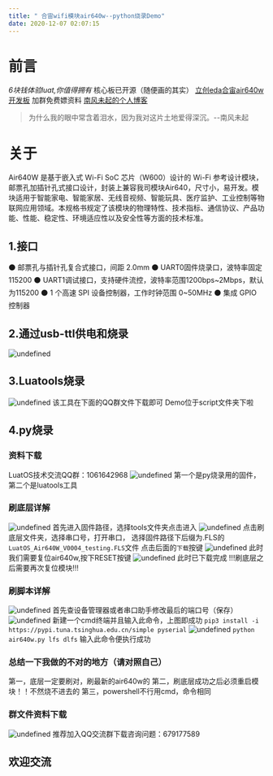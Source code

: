 ```yaml
---
title: " 合宙wifi模块air640w--python烧录Demo"
date: 2020-12-07 02:07:15
---
```


# 前言
*6块钱体验luat,你值得拥有*
核心板已开源（随便画的其实）
[立创eda合宙air640w开发板](https://oshwhub.com/nfwq666ya/air640-kai-fa-ban "立创eda")
加群免费嫖资料
[南风未起的个人博客](https://yajs666.gitee.io/ "南风未起的个人博客")
> 为什么我的眼中常含着泪水，因为我对这片土地爱得深沉。--南风未起

# 关于
Air640W 是基于嵌入式 Wi-Fi SoC 芯片（W600）设计的 Wi-Fi 参考设计模块，邮票孔加插针孔式接口设计，封装上兼容我司模块Air640，尺寸小，易开发。模块适用于智能家电、智能家居、无线音视频、智能玩具、医疗监护、工业控制等物联网应用领域。本规格书规定了该模块的物理特性、技术指标、通信协议、产品功能、性能、稳定性、环境适应性以及安全性等方面的技术标准。
## 1.接口

⚫	邮票孔与插针孔复合式接口，间距 2.0mm
⚫	UART0固件烧录口，波特率固定115200
⚫	UART1调试接口，支持硬件流控，波特率范围1200bps~2Mbps，默认为115200
⚫	1 个高速 SPI 设备控制器，工作时钟范围 0~50MHz
⚫	集成 GPIO 控制器

## 2.通过usb-ttl供电和烧录

![undefined](http://openluat-luatcommunity.oss-cn-hangzhou.aliyuncs.com/images/20201207015158364_48.png "undefined")

## 3.Luatools烧录
![undefined](http://openluat-luatcommunity.oss-cn-hangzhou.aliyuncs.com/images/20201207015728674_11.png "undefined")
该工具在下面的QQ群文件下载即可
Demo位于script文件夹下啦
## 4.py烧录
### 资料下载
LuatOS技术交流QQ群：1061642968
![undefined](http://openluat-luatcommunity.oss-cn-hangzhou.aliyuncs.com/images/20201207015747519_43.png "undefined")
第一个是py烧录用的固件，第二个是luatools工具
### 刷底层详解
![undefined](http://openluat-luatcommunity.oss-cn-hangzhou.aliyuncs.com/images/20201207015759776_45.png "undefined")
首先进入固件路径，选择tools文件夹点击进入
![undefined](http://openluat-luatcommunity.oss-cn-hangzhou.aliyuncs.com/images/20201207015812610_46.png "undefined")
点击刷底层文件夹，选择串口号，打开串口，
选择固件路径下后缀为.FLS的`LuatOS_Air640W_V0004_testing.FLS`文件
点击后面的`下载`按键
![undefined](http://openluat-luatcommunity.oss-cn-hangzhou.aliyuncs.com/images/20201207015825954_47.png "undefined")
此时我们需要复位air640w,按下RESET按键
![undefined](http://openluat-luatcommunity.oss-cn-hangzhou.aliyuncs.com/images/20201207015838094_48.png "undefined")
此时已下载完成
!!!刷底层之后需要再次复位模块!!!
### 刷脚本详解
![undefined](http://openluat-luatcommunity.oss-cn-hangzhou.aliyuncs.com/images/20201207015854548_44.png "undefined")
首先查设备管理器或者串口助手修改最后的端口号（保存）
![undefined](http://openluat-luatcommunity.oss-cn-hangzhou.aliyuncs.com/images/20201207015909940_49.png "undefined")
新建一个cmd终端并且输入此命令，上图即成功
`pip3 install -i https://pypi.tuna.tsinghua.edu.cn/simple pyserial`
![undefined](http://openluat-luatcommunity.oss-cn-hangzhou.aliyuncs.com/images/20201207015920197_50.png "undefined")
`python air640w.py lfs dlfs`
输入此命令便执行成功
### 总结一下我做的不对的地方（请对照自己）
第一，底层一定要刷对，刷最新的air640w的
第二，刷底层成功之后必须重启模块！！不然烧不进去的
第三，powershell不行用cmd，命令相同
### 群文件资料下载
![undefined](http://openluat-luatcommunity.oss-cn-hangzhou.aliyuncs.com/images/20201207020702465_qq.png "undefined")
推荐加入QQ交流群下载咨询问题：679177589

## 欢迎交流
